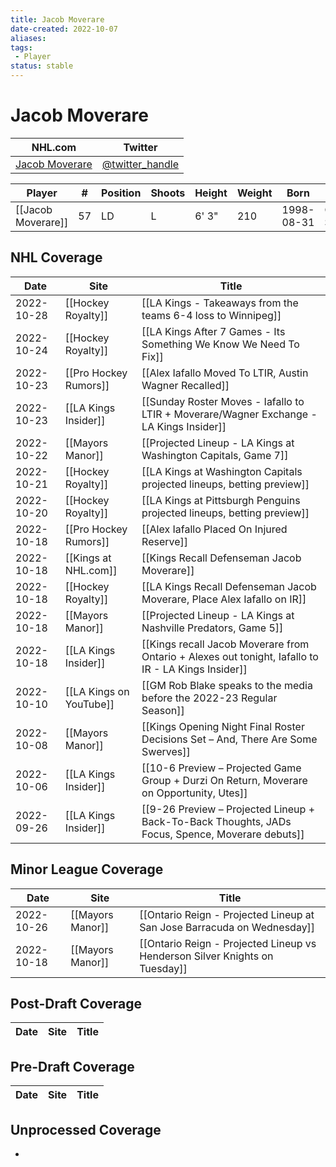 ```yaml
---
title: Jacob Moverare
date-created: 2022-10-07
aliases: 
tags:
 - Player
status: stable
---
```


# Jacob Moverare

NHL.com | Twitter
-|-
[Jacob Moverare](https://www.nhl.com/player/jacob-moverare-8479421) | [@twitter_handle](https://twitter.com/)

Player | \# | Position | Shoots | Height | Weight | Born | Birthplace | Draft 
---|---|---|---|---|---|---|---|---
[[Jacob Moverare]] | 57| LD | L | 6' 3" | 210 | 1998-08-31 | Ostersund, SWE


## NHL  Coverage
| Date       | Site                    | Title                                                                                               |
| ---------- | ----------------------- | --------------------------------------------------------------------------------------------------- |
| 2022-10-28 | [[Hockey Royalty]] | [[LA Kings - Takeaways from the teams 6-4 loss to Winnipeg]]                                                                                         |
| 2022-10-24 | [[Hockey Royalty]] | [[LA Kings After 7 Games - Its Something We Know We Need To Fix]]                                                                                                           |
| 2022-10-23 | [[Pro Hockey Rumors]]   | [[Alex Iafallo Moved To LTIR, Austin Wagner Recalled]]                                              |
| 2022-10-23 | [[LA Kings Insider]]    | [[Sunday Roster Moves - Iafallo to LTIR + Moverare/Wagner Exchange - LA Kings Insider]]             |
| 2022-10-22 | [[Mayors Manor]]        | [[Projected Lineup - LA Kings at Washington Capitals, Game 7]]                                      |
| 2022-10-21 | [[Hockey Royalty]]      | [[LA Kings at Washington Capitals projected lineups, betting preview]]                              |
| 2022-10-20 | [[Hockey Royalty]]      | [[LA Kings at Pittsburgh Penguins projected lineups, betting preview]]                              |
| 2022-10-18 | [[Pro Hockey Rumors]]   | [[Alex Iafallo Placed On Injured Reserve]]                                                          |
| 2022-10-18 | [[Kings at NHL.com]]    | [[Kings Recall Defenseman Jacob Moverare]]                                                          |
| 2022-10-18 | [[Hockey Royalty]]      | [[LA Kings Recall Defenseman Jacob Moverare, Place Alex Iafallo on IR]]                             |
| 2022-10-18 | [[Mayors Manor]]        | [[Projected Lineup - LA Kings at Nashville Predators, Game 5]]                                      |
| 2022-10-18 | [[LA Kings Insider]]    | [[Kings recall Jacob Moverare from Ontario + Alexes out tonight, Iafallo to IR - LA Kings Insider]] |
| 2022-10-10 | [[LA Kings on YouTube]] | [[GM Rob Blake speaks to the media before the 2022-23 Regular Season]]                              |
| 2022-10-08 | [[Mayors Manor]]        | [[Kings Opening Night Final Roster Decisions Set – And, There Are Some Swerves]]                    |
| 2022-10-06 | [[LA Kings Insider]]    | [[10-6 Preview – Projected Game Group + Durzi On Return, Moverare on Opportunity, Utes]]            |
| 2022-09-26 | [[LA Kings Insider]]    | [[9-26 Preview – Projected Lineup + Back-To-Back Thoughts, JADs Focus, Spence, Moverare debuts]]    |



## Minor League Coverage
| Date       | Site                    | Title                                                                                               |
| ---------- | ----------------------- | --------------------------------------------------------------------------------------------------- |
| 2022-10-26 | [[Mayors Manor]] | [[Ontario Reign - Projected Lineup at San Jose Barracuda on Wednesday]]                                                                                                   |
| 2022-10-18 | [[Mayors Manor]] | [[Ontario Reign - Projected Lineup vs Henderson Silver Knights on Tuesday]]                                                                                                       |



## Post-Draft Coverage
| Date | Site | Title |
| ---- | ---- | ----- |



## Pre-Draft Coverage
Date | Site |  Title
---|---|---


## Unprocessed Coverage
- 

